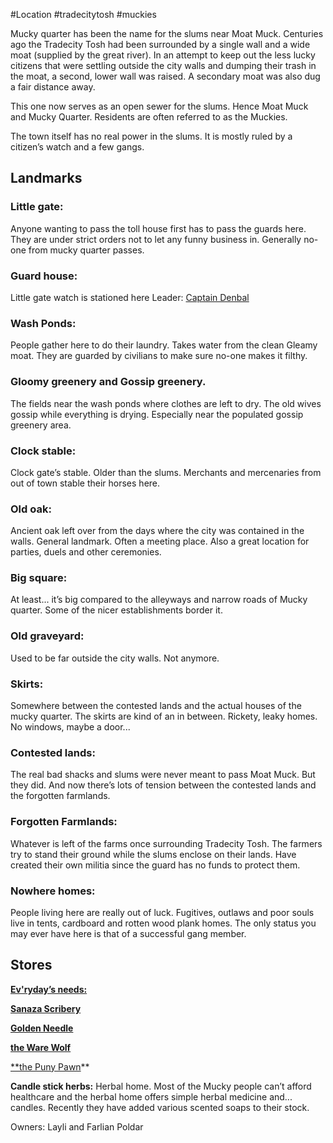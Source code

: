 #Location #tradecitytosh #muckies

Mucky quarter has been the name for the slums near Moat Muck. Centuries ago the Tradecity Tosh had been surrounded by a single wall and a wide moat (supplied by the great river). In an attempt to keep out the less lucky citizens that were settling outside the city walls and dumping their trash in the moat, a second, lower wall was raised. A secondary moat was also dug a fair distance away.

This one now serves as an open sewer for the slums. Hence Moat Muck and Mucky Quarter. Residents are often referred to as the Muckies.

The town itself has no real power in the slums. It is mostly ruled by a citizen’s watch and a few gangs.

## **Landmarks**  

### **Little gate:** 
Anyone wanting to pass the toll house first has to pass the guards here. They are under strict orders not to let any funny business in. Generally no-one from mucky quarter passes.

### **Guard house:** 
Little gate watch is stationed here Leader: [Captain Denbal](obsidian://open?vault=World%20Wiki&file=Confederation%20of%20Cernia%2FTradecity%20Tosh%2FMuckies%2FP_Captain%20Denbal)

### **Wash Ponds:** 
People gather here to do their laundry. Takes water from the clean Gleamy moat. They are guarded by civilians to make sure no-one makes it filthy.

### **Gloomy greenery and Gossip greenery.** 
The fields near the wash ponds where clothes are left to dry. The old wives gossip while everything is drying. Especially near the populated gossip greenery area.

### **Clock stable:** 
Clock gate’s stable. Older than the slums. Merchants and mercenaries from out of town stable their horses here.

### **Old oak:** 
Ancient oak left over from the days where the city was contained in the walls. General landmark. Often a meeting place. Also a great location for parties, duels and other ceremonies.

### **Big square:** 
At least... it’s big compared to the alleyways and narrow roads of Mucky quarter. Some of the nicer establishments border it.

### **Old graveyard:** 
Used to be far outside the city walls. Not anymore.

### **Skirts:** 
Somewhere between the contested lands and the actual houses of the mucky quarter. The skirts are kind of an in between. Rickety, leaky homes. No windows, maybe a door...

### **Contested lands:** 
The real bad shacks and slums were never meant to pass Moat Muck. But they did. And now there’s lots of tension between the contested lands and the forgotten farmlands.

### **Forgotten Farmlands:** 
Whatever is left of the farms once surrounding Tradecity Tosh. The farmers try to stand their ground while the slums enclose on their lands. Have created their own militia since the guard has no funds to protect them.

### **Nowhere homes:** 
People living here are really out of luck. Fugitives, outlaws and poor souls live in tents, cardboard and rotten wood plank homes. The only status you may ever have here is that of a successful gang member. 

## **Stores**

[**Ev'ryday’s needs:**](obsidian://open?vault=World%20Wiki&file=Confederation%20of%20Cernia%2FTradecity%20Tosh%2FMuckies%2FL_Ev'ryday's%20Needs)

**[Sanaza Scribery](obsidian://open?vault=World%20Wiki&file=Confederation%20of%20Cernia%2FTradecity%20Tosh%2FMuckies%2FL_Sanaza%20Scribery)**

[**Golden Needle** ](obsidian://open?vault=World%20Wiki&file=Confederation%20of%20Cernia%2FTradecity%20Tosh%2FMuckies%2FL_Golden%20Needle)

[**the Ware Wolf**](obsidian://open?vault=World%20Wiki&file=Confederation%20of%20Cernia%2FTradecity%20Tosh%2FMuckies%2FL_The%20Ware%20Wolf)
  
[**the Puny Pawn](obsidian://open?vault=World%20Wiki&file=Confederation%20of%20Cernia%2FTradecity%20Tosh%2FMuckies%2FL_The%20Puny%20Pawn)**

  

**Candle stick herbs:** Herbal home. Most of the Mucky people can’t afford healthcare and the herbal home offers simple herbal medicine and... candles. Recently they have added various scented soaps to their stock.

Owners: Layli and Farlian Poldar